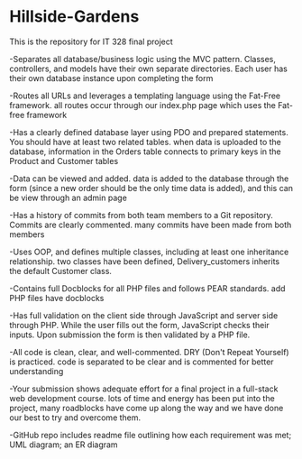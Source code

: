 # Hillside-Gardens
This is the repository for IT 328 final project

-Separates all database/business logic using the MVC pattern.
Classes, controllers, and models have their own separate directories. Each user 
has their own database instance upon completing the form

-Routes all URLs and leverages a templating language using the Fat-Free framework.
all routes occur through our index.php page which uses the Fat-free framework

-Has a clearly defined database layer using PDO and prepared statements. You should have at least two related tables.
when data is uploaded to the database, information in the Orders table connects to
primary keys in the Product and Customer tables

-Data can be viewed and added.
data is added to the database through the form (since a new order should be 
the only time data is added), and this can be view through an admin page

-Has a history of commits from both team members to a Git repository. Commits are clearly commented.
many commits have been made from both members

-Uses OOP, and defines multiple classes, including at least one inheritance relationship.
two classes have been defined, Delivery_customers inherits 
the default Customer class.

-Contains full Docblocks for all PHP files and follows PEAR standards.
add PHP files have docblocks

-Has full validation on the client side through JavaScript and server side through PHP.
While the user fills out the form, JavaScript checks their inputs.
Upon submission the form is then validated by a PHP file.

-All code is clean, clear, and well-commented. DRY (Don't Repeat Yourself) is practiced.
code is separated to be clear and is commented for better understanding

-Your submission shows adequate effort for a final project in a full-stack web development course.
lots of time and energy has been put into the project, many roadblocks
have come up along the way and we have done our best to try and overcome them.

-GitHub repo includes readme file outlining how each requirement was met; UML diagram; an ER diagram

